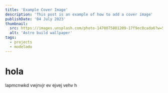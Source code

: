 ```yaml
---
title: 'Example Cover Image'
description: 'This post is an example of how to add a cover image'
publishDate: '04 July 2023'
thumbnail:
  src: https://images.unsplash.com/photo-1470075801209-17f9ec0cada6?w=500&auto=format&fit=crop&q=60&ixlib=rb-4.0.3&ixid=M3wxMjA3fDB8MHxzZWFyY2h8OHx8YnVpbGRpbmd8ZW58MHx8MHx8fDA%3D
  alt: 'Astro build wallpaper'
tags:
  - projects
  - modelado
---
```


# hola

lapmcnwkd vwjnvjr ev ejvej vehv h
